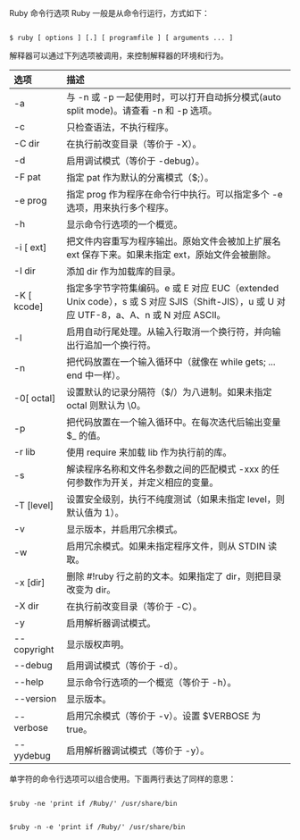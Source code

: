  Ruby 命令行选项
 Ruby 一般是从命令行运行，方式如下：

 
```

$ ruby [ options ] [.] [ programfile ] [ arguments ... ]

```
 解释器可以通过下列选项被调用，来控制解释器的环境和行为。

 

|选项|描述|
|:--|:--|
|-a| 与 -n 或 -p 一起使用时，可以打开自动拆分模式(auto split mode)。请查看 -n 和 -p 选项。|
|-c| 只检查语法，不执行程序。|
|-C dir| 在执行前改变目录（等价于 -X）。|
|-d| 启用调试模式（等价于 -debug）。|
|-F pat| 指定 pat 作为默认的分离模式（$;）。|
|-e prog| 指定 prog 作为程序在命令行中执行。可以指定多个 -e 选项，用来执行多个程序。|
|-h| 显示命令行选项的一个概览。|
|-i [ ext]| 把文件内容重写为程序输出。原始文件会被加上扩展名 ext 保存下来。如果未指定 ext，原始文件会被删除。|
|-I dir| 添加 dir 作为加载库的目录。|
|-K [ kcode]| 指定多字节字符集编码。e 或 E 对应 EUC（extended Unix code），s 或 S 对应 SJIS（Shift-JIS），u 或 U 对应 UTF-8，a、A、n 或 N 对应 ASCII。|
|-l| 启用自动行尾处理。从输入行取消一个换行符，并向输出行追加一个换行符。|
|-n| 把代码放置在一个输入循环中（就像在 while gets; ... end 中一样）。|
|-0[ octal]| 设置默认的记录分隔符（$/）为八进制。如果未指定 octal 则默认为 \0。|
|-p| 把代码放置在一个输入循环中。在每次迭代后输出变量 $_ 的值。|
|-r lib| 使用 require 来加载 lib 作为执行前的库。|
|-s| 解读程序名称和文件名参数之间的匹配模式 -xxx 的任何参数作为开关，并定义相应的变量。|
|-T [level]| 设置安全级别，执行不纯度测试（如果未指定 level，则默认值为 1）。|
|-v| 显示版本，并启用冗余模式。|
|-w| 启用冗余模式。如果未指定程序文件，则从 STDIN 读取。|
|-x [dir]| 删除 #!ruby 行之前的文本。如果指定了 dir，则把目录改变为 dir。|
|-X dir| 在执行前改变目录（等价于 -C）。|
|-y| 启用解析器调试模式。|
|--copyright| 显示版权声明。|
|--debug| 启用调试模式（等价于 -d）。|
|--help| 显示命令行选项的一个概览（等价于 -h）。|
|--version| 显示版本。|
|--verbose| 启用冗余模式（等价于 -v）。设置 $VERBOSE 为 true。|
|--yydebug| 启用解析器调试模式（等价于 -y）。|

单字符的命令行选项可以组合使用。下面两行表达了同样的意思：

 
```

$ruby -ne 'print if /Ruby/' /usr/share/bin


$ruby -n -e 'print if /Ruby/' /usr/share/bin

```
 

